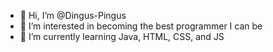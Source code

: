 - 👋 Hi, I’m @Dingus-Pingus
- 👀 I’m interested in becoming the best programmer I can be
- 🌱 I’m currently learning Java, HTML, CSS, and JS
